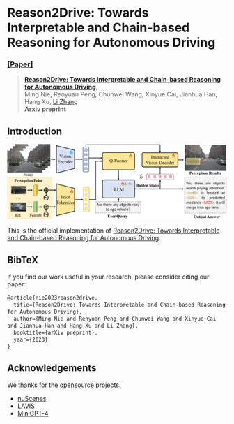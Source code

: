# Reason2Drive: Towards Interpretable and Chain-based Reasoning for Autonomous Driving
### [[Paper]](https://arxiv.org/abs/2312.03661) 

> [**Reason2Drive: Towards Interpretable and Chain-based Reasoning for Autonomous Driving**](https://arxiv.org/abs/2312.03661),          
> Ming Nie, Renyuan Peng, Chunwei Wang, Xinyue Cai, Jianhua Han, Hang Xu, [Li Zhang](https://lzrobots.github.io)  
> **Arxiv preprint**

## Introduction
![img|center](./img/pipeline.png)

This is the official implementation of [Reason2Drive: Towards Interpretable and Chain-based Reasoning for Autonomous Driving](https://arxiv.org/abs/2312.03661).

## BibTeX
If you find our work useful in your research, please consider citing our paper:
```
@article{nie2023reason2drive,
  title={Reason2Drive: Towards Interpretable and Chain-based Reasoning for Autonomous Driving},
  author={Ming Nie and Renyuan Peng and Chunwei Wang and Xinyue Cai and Jianhua Han and Hang Xu and Li Zhang},
  booktitle={arXiv preprint},
  year={2023}
}
```

## Acknowledgements
We thanks for the opensource projects.
- [nuScenes](https://github.com/nutonomy/nuscenes-devkit)
- [LAVIS](https://github.com/salesforce/LAVIS)
- [MiniGPT-4](https://github.com/Vision-CAIR/MiniGPT-4)

